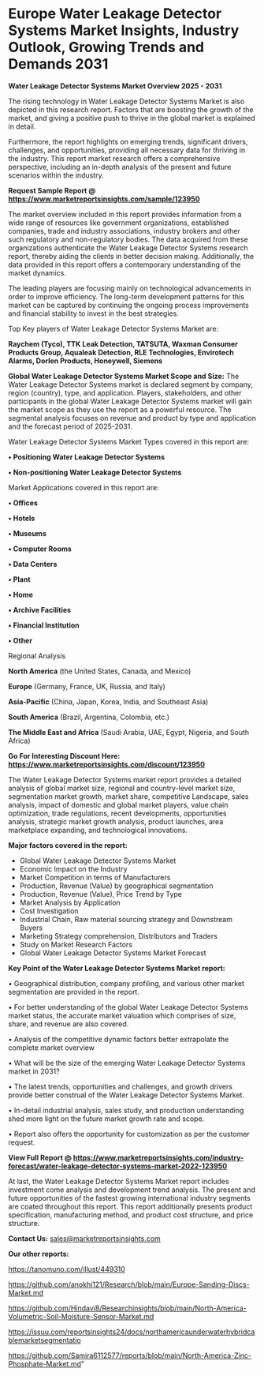  # Europe Water Leakage Detector Systems Market Insights, Industry Outlook, Growing Trends and Demands 2031

<Strong> Water Leakage Detector Systems Market Overview 2025 - 2031</strong>

The rising technology in Water Leakage Detector Systems Market is also depicted in this research report. Factors that are boosting the growth of the market, and giving a positive push to thrive in the global market is explained in detail.

Furthermore, the report highlights on emerging trends, significant drivers, challenges, and opportunities, providing all necessary data for thriving in the industry. This report market research offers a comprehensive perspective, including an in-depth analysis of the present and future scenarios within the industry.

<strong>Request Sample Report @ <a href=https://www.marketreportsinsights.com/sample/123950>https://www.marketreportsinsights.com/sample/123950</a></strong>

The market overview included in this report provides information from a wide range of resources like government organizations, established companies, trade and industry associations, industry brokers and other such regulatory and non-regulatory bodies. The data acquired from these organizations authenticate the Water Leakage Detector Systems research report, thereby aiding the clients in better decision making. Additionally, the data provided in this report offers a contemporary understanding of the market dynamics.

The leading players are focusing mainly on technological advancements in order to improve efficiency. The long-term development patterns for this market can be captured by continuing the ongoing process improvements and financial stability to invest in the best strategies.

Top Key players of Water Leakage Detector Systems Market are:

<strong>Raychem (Tyco), TTK Leak Detection, TATSUTA, Waxman Consumer Products Group, Aqualeak Detection, RLE Technologies, Envirotech Alarms, Dorlen Products, Honeywell, Siemens</strong>

<strong><b>Global Water Leakage Detector Systems Market Scope and Size:</b></strong>
The Water Leakage Detector Systems market is declared segment by company, region (country), type, and application. Players, stakeholders, and other participants in the global Water Leakage Detector Systems market will gain the market scope as they use the report as a powerful resource. The segmental analysis focuses on revenue and product by type and application and the forecast period of 2025-2031.

Water Leakage Detector Systems Market Types covered in this report are:

<strong>• Positioning Water Leakage Detector Systems

• Non-positioning Water Leakage Detector Systems</strong>

Market Applications covered in this report are:

<strong>• Offices

• Hotels

• Museums

• Computer Rooms

• Data Centers

• Plant

• Home

• Archive Facilities

• Financial Institution

• Other</strong> 

Regional Analysis

<strong>North America</strong> (the United States, Canada, and Mexico)

<strong>Europe</strong> (Germany, France, UK, Russia, and Italy)

<strong>Asia-Pacific</strong> (China, Japan, Korea, India, and Southeast Asia)

<strong>South America</strong> (Brazil, Argentina, Colombia, etc.)

<strong>The Middle East and Africa</strong> (Saudi Arabia, UAE, Egypt, Nigeria, and South Africa)

<strong>Go For Interesting Discount Here: <a href=https://www.marketreportsinsights.com/discount/123950>https://www.marketreportsinsights.com/discount/123950</a></strong>

The Water Leakage Detector Systems market report provides a detailed analysis of global market size, regional and country-level market size, segmentation market growth, market share, competitive Landscape, sales analysis, impact of domestic and global market players, value chain optimization, trade regulations, recent developments, opportunities analysis, strategic market growth analysis, product launches, area marketplace expanding, and technological innovations.

<strong><b>Major factors covered in the report:</b></strong>
<ul>
  <li>Global Water Leakage Detector Systems Market </li>
  <li>Economic Impact on the Industry</li>
  <li>Market Competition in terms of Manufacturers</li>
  <li>Production, Revenue (Value) by geographical segmentation</li>
  <li>Production, Revenue (Value), Price Trend by Type</li>
  <li>Market Analysis by Application</li>
  <li>Cost Investigation</li>
  <li>Industrial Chain, Raw material sourcing strategy and Downstream Buyers</li>
  <li>Marketing Strategy comprehension, Distributors and Traders</li>
  <li>Study on Market Research Factors</li>
  <li>Global Water Leakage Detector Systems Market Forecast</li>
</ul>

<strong><b>Key Point of the Water Leakage Detector Systems Market report:</b></strong>

• Geographical distribution, company profiling, and various other market segmentation are provided in the report.

• For better understanding of the global Water Leakage Detector Systems market status, the accurate market valuation which comprises of size, share, and revenue are also covered.

• Analysis of the competitive dynamic factors better extrapolate the complete market overview

• What will be the size of the emerging Water Leakage Detector Systems market in 2031?

• The latest trends, opportunities and challenges, and growth drivers provide better construal of the Water Leakage Detector Systems Market.

• In-detail industrial analysis, sales study, and production understanding shed more light on the future market growth rate and scope.

• Report also offers the opportunity for customization as per the customer request.

<strong><b>View Full Report @ <a href=https://www.marketreportsinsights.com/industry-forecast/water-leakage-detector-systems-market-2022-123950>https://www.marketreportsinsights.com/industry-forecast/water-leakage-detector-systems-market-2022-123950</a></b></strong>


At last, the Water Leakage Detector Systems Market report includes investment come analysis and development trend analysis. The present and future opportunities of the fastest growing international industry segments are coated throughout this report. This report additionally presents product specification, manufacturing method, and product cost structure, and price structure.

<strong>Contact Us:</strong>
sales@marketreportsinsights.com

<strong>Our other reports:</strong>

<a href=https://tanomuno.com/illust/449310>https://tanomuno.com/illust/449310</a>

<a href=https://github.com/anokhi121/Research/blob/main/Europe-Sanding-Discs-Market.md>https://github.com/anokhi121/Research/blob/main/Europe-Sanding-Discs-Market.md</a>

<a href=https://github.com/Hindavi8/Researchinsights/blob/main/North-America-Volumetric-Soil-Moisture-Sensor-Market.md>https://github.com/Hindavi8/Researchinsights/blob/main/North-America-Volumetric-Soil-Moisture-Sensor-Market.md</a>

<a href=https://issuu.com/reportsinsights24/docs/northamericaunderwaterhybridcablemarketsegmentatio>https://issuu.com/reportsinsights24/docs/northamericaunderwaterhybridcablemarketsegmentatio</a>

<a href=https://github.com/Samira6112577/reports/blob/main/North-America-Zinc-Phosphate-Market.md>https://github.com/Samira6112577/reports/blob/main/North-America-Zinc-Phosphate-Market.md</a>"
